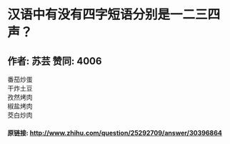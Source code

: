 # 汉语中有没有四字短语分别是一二三四声？
## 作者: 苏芸  赞同: 4006
番茄炒蛋  
干炸土豆  
孜然烤肉  
椒盐烤肉  
茭白炒肉

#### 原链接: http://www.zhihu.com/question/25292709/answer/30396864